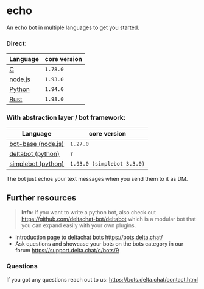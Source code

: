 # echo

An echo bot in multiple languages to get you started.

### Direct:

| Language            | core version |
| ------------------- | ------------ |
| [C](./c)            | `1.78.0`     |
| [node.js](./nodejs) | `1.93.0`     |
| [Python](./python)  | `1.94.0`     |
| [Rust](./rust)      | `1.98.0`     |

### With abstraction layer / bot framework:

| Language                                        | core version               |
| ----------------------------------------------- | ------------               |
| [bot-base (node.js)](./nodejs_bot_base)         | `1.27.0`                   |
| [deltabot (python)](./python_deltabot_plugin)   | `?`                        |
| [simplebot (python)](./python_simplebot_plugin) | `1.93.0 (simplebot 3.3.0)` |

The bot just echos your text messages when you send them to it as DM.

## Further resources

> **Info**: If you want to write a python bot, also check out https://github.com/deltachat-bot/deltabot which is a modular bot that you can expand easily with your own plugins.

- Introduction page to deltachat bots https://bots.delta.chat/
- Ask questions and showcase your bots on the bots category in our forum https://support.delta.chat/c/bots/9

### Questions

If you got any questions reach out to us: https://bots.delta.chat/contact.html
